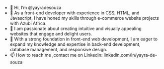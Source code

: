 - 👋 Hi, I’m @yayradesouza
- 👀 As a front-end developer with experience in CSS, HTML, and Javascript, I have honed my skills through e-commerce website projects with Azubi Africa. 
- 🌱 I am passionate about creating intuitive and visually appealing websites that engage and delight users.
- 💞️ With a strong foundation in front-end web development, I am eager to expand my knowledge and expertise in back-end development, database management, and responsive design.
- 📫 How to reach me ,contact me on Linkedin: linkedin.com/in/yayra-de-souza
<!---
yayradesouza/yayradesouza is a ✨ special ✨ repository because its `README.md` (this file) appears on your GitHub profile.
You can click the Preview link to take a look at your changes.
--->
